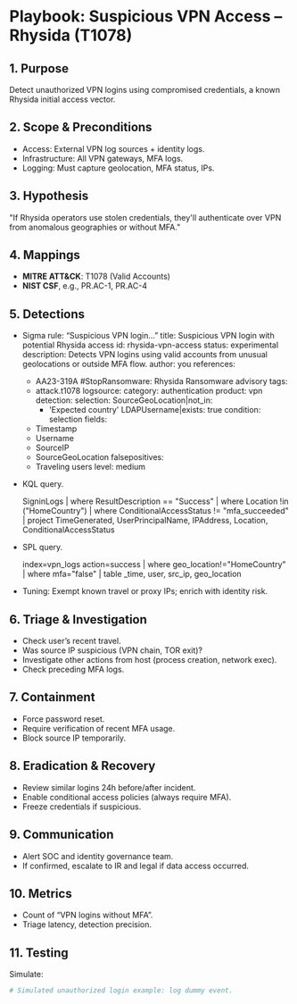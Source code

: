 # Playbook: Suspicious VPN Access – Rhysida (T1078)

## 1. Purpose
Detect unauthorized VPN logins using compromised credentials, a known Rhysida initial access vector.

## 2. Scope & Preconditions
- Access: External VPN log sources + identity logs.
- Infrastructure: All VPN gateways, MFA logs.
- Logging: Must capture geolocation, MFA status, IPs.

## 3. Hypothesis
"If Rhysida operators use stolen credentials, they'll authenticate over VPN from anomalous geographies or without MFA."

## 4. Mappings
- **MITRE ATT&CK**: T1078 (Valid Accounts)
- **NIST CSF**, e.g., PR.AC-1, PR.AC-4

## 5. Detections
- Sigma rule: “Suspicious VPN login…”
   title: Suspicious VPN login with potential Rhysida access
id: rhysida-vpn-access
status: experimental
description: Detects VPN logins using valid accounts from unusual geolocations or outside MFA flow.
author: you
references:
  - AA23-319A #StopRansomware: Rhysida Ransomware advisory
tags:
  - attack.t1078
logsource:
  category: authentication
  product: vpn
detection:
  selection:
    SourceGeoLocation|not_in:
      - 'Expected country'
    LDAPUsername|exists: true
  condition: selection
fields:
  - Timestamp
  - Username
  - SourceIP
  - SourceGeoLocation
falsepositives:
  - Traveling users
level: medium
- KQL query.

   SigninLogs
| where ResultDescription == "Success"
| where Location !in ("HomeCountry")
| where ConditionalAccessStatus != "mfa_succeeded"
| project TimeGenerated, UserPrincipalName, IPAddress, Location, ConditionalAccessStatus
- SPL query.

  index=vpn_logs action=success
| where geo_location!="HomeCountry"
| where mfa="false"
| table _time, user, src_ip, geo_location
- Tuning: Exempt known travel or proxy IPs; enrich with identity risk.

## 6. Triage & Investigation
- Check user’s recent travel.
- Was source IP suspicious (VPN chain, TOR exit)?
- Investigate other actions from host (process creation, network exec).
- Check preceding MFA logs.

## 7. Containment
- Force password reset.
- Require verification of recent MFA usage.
- Block source IP temporarily.

## 8. Eradication & Recovery
- Review similar logins 24h before/after incident.
- Enable conditional access policies (always require MFA).
- Freeze credentials if suspicious.

## 9. Communication
- Alert SOC and identity governance team.
- If confirmed, escalate to IR and legal if data access occurred.

## 10. Metrics
- Count of “VPN logins without MFA”.
- Triage latency, detection precision.

## 11. Testing
Simulate:
```powershell
# Simulated unauthorized login example: log dummy event.
